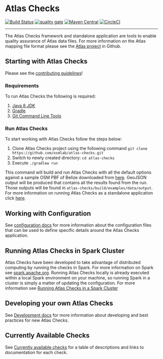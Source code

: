 # Atlas Checks

[![Build Status](https://travis-ci.org/osmlab/atlas-checks.svg?branch=master)](https://travis-ci.org/osmlab/atlas-checks)
[![quality gate](https://sonarcloud.io/api/project_badges/measure?project=org.openstreetmap.atlas%3Aatlas-checks&metric=alert_status)](https://sonarcloud.io/dashboard?id=org.openstreetmap.atlas%3Aatlas-checks)
[![Maven Central](https://img.shields.io/maven-central/v/org.openstreetmap.atlas/atlas-checks.svg?label=Maven%20Central)](https://search.maven.org/search?q=g:%22org.openstreetmap.atlas%22%20AND%20a:%22atlas-checks%22)
[![CircleCI](https://circleci.com/gh/osmlab/atlas-checks/tree/master.svg?style=svg)](https://circleci.com/gh/osmlab/atlas-checks/tree/master)

---

The Atlas Checks framework and standalone application are tools to enable quality assurance of Atlas data files. For more information on the Atlas mapping file format please see the [Atlas project](http://github.com/osmlab/atlas) in Github.

## Starting with Atlas Checks

Please see the [contributing guidelines](https://github.com/osmlab/atlas/blob/dev/CONTRIBUTING.md)!

### Requirements
To run Atlas Checks the following is required:
1. [Java 8 JDK](http://www.oracle.com/technetwork/java/javase/downloads/index.html)
2. [Gradle](https://gradle.org/install)
3. [Git Command Line Tools](https://git-scm.com/downloads)

### Run Atlas Checks
To start working with Atlas Checks follow the steps below:
1. Clone Atlas Checks project using the following command `git clone https://github.com/osmlab/atlas-checks.git`
2. Switch to newly created directory: `cd atlas-checks`
3. Execute `./gradlew run`

This command will build and run Atlas Checks with all the default options against a sample OSM PBF of Belize downloaded from [here](https://apple.box.com/s/3k3wcc0lq1fhqgozxr4mdi0llf95byo3). GeoJSON output will be produced that contains all the results found from the run. Those outputs will be found in `atlas-checks/build/examples/data/output`. For more information on running Atlas Checks as a standalone application click [here](docs/standalone.md).

## Working with Configuration
See [configuration docs](docs/configuration.md) for more information about the configuration files that can be used to define specific details around the Atlas Checks application.

## Running Atlas Checks in Spark Cluster
Atlas Checks have been developed to take advantage of distributed computing by running the checks in Spark. For more information on Spark see [spark.apache.org](http://spark.apache.org/). Running Atlas Checks locally is already executed within a local Spark environment on your machine, so running Spark in a cluster is simply a matter of updating the configuration. For more information see [Running Atlas Checks in a Spark Cluster](docs/cluster.md)

## Developing your own Atlas Checks
See [Development docs](docs/dev.md) for more information about developing and best practices for new Atlas Checks.

## Currently Available Checks
See [Currently available checks](docs/currently-available-checks.md) for a table of descriptions and links to documentation for each check.
